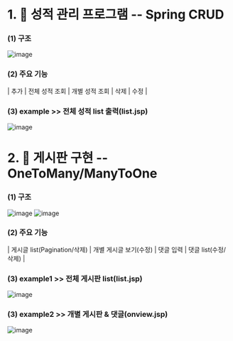 # 1. 💯 성적 관리 프로그램 -- Spring CRUD 
<h3>(1) 구조</h3> 

![image](https://user-images.githubusercontent.com/92166889/178654608-aee20929-db91-4a45-b54a-4fd49d6dffe7.png)
<h3>(2) 주요 기능</h3> | 추가 | 전체 성적 조회 | 개별 성적 조회 | 삭제 | 수정 |

<h3>(3) example >> 전체 성적 list 출력(list.jsp)</h3>

![image](https://user-images.githubusercontent.com/92166889/178655387-4a66d41b-38d7-4275-89e8-b1d98426a74a.png)

# 2. 📄 게시판 구현 -- OneToMany/ManyToOne
<h3>(1) 구조</h3>

![image](https://user-images.githubusercontent.com/92166889/180338074-dc89fb84-71e1-45ea-883a-f7b68d68fb5c.png)
![image](https://user-images.githubusercontent.com/92166889/180338148-0016889e-3ad8-413a-806d-77cd40f68783.png)

<h3>(2) 주요 기능</h3> | 게시글 list(Pagination/삭제) | 개별 게시글 보기(수정) | 댓글 입력 | 댓글 list(수정/삭제) |

<h3>(3) example1 >> 전체 게시판 list(list.jsp)</h3>

![image](https://user-images.githubusercontent.com/92166889/180339025-28cdf18b-1450-4b1a-92b6-a84900f8aeb6.png)

<h3>(3) example2 >> 개별 게시판 & 댓글(onview.jsp)</h3>

![image](https://user-images.githubusercontent.com/92166889/180339171-a3b17f92-d1b0-479a-8816-5561c7669edb.png)
